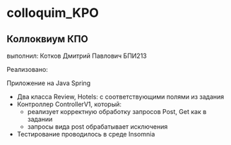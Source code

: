 # colloquim_KPO

## Коллоквиум КПО


выполнил: Котков Дмитрий Павлович БПИ213


Реализовано: 

Приложение на Java Spring

- Два класса Review, Hotels:
  с соответствующими полями из задания
- Контроллер ControllerV1, который:
  - реализует корректную обработку запросов Post, Get как в задании
  - запросы вида post обрабатывает исключения
- Тестирование проводилось в среде Insomnia
